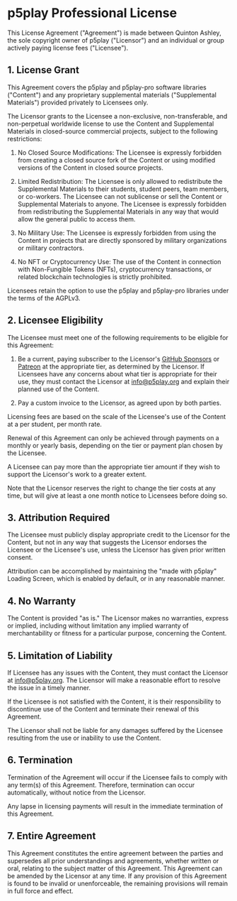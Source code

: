 # p5play Professional License

This License Agreement ("Agreement") is made between Quinton Ashley, the sole copyright owner of p5play ("Licensor") and an individual or group actively paying license fees ("Licensee").

## 1. License Grant

This Agreement covers the p5play and p5play-pro software libraries ("Content") and any proprietary supplemental materials ("Supplemental Materials") provided privately to Licensees only.

The Licensor grants to the Licensee a non-exclusive, non-transferable, and non-perpetual worldwide license to use the Content and Supplemental Materials in closed-source commercial projects, subject to the following restrictions:

1. No Closed Source Modifications: The Licensee is expressly forbidden from creating a closed source fork of the Content or using modified versions of the Content in closed source projects.

2. Limited Redistribution: The Licensee is only allowed to redistribute the Supplemental Materials to their students, student peers, team members, or co-workers. The Licensee can not sublicense or sell the Content or Supplemental Materials to anyone. The Licensee is expressly forbidden from redistributing the Supplemental Materials in any way that would allow the general public to access them.

3. No Military Use: The Licensee is expressly forbidden from using the Content in projects that are directly sponsored by military organizations or military contractors.

4. No NFT or Cryptocurrency Use: The use of the Content in connection with Non-Fungible Tokens (NFTs), cryptocurrency transactions, or related blockchain technologies is strictly prohibited.

Licensees retain the option to use the p5play and p5play-pro libraries under the terms of the AGPLv3.

## 2. Licensee Eligibility

The Licensee must meet one of the following requirements to be eligible for this Agreement:

1. Be a current, paying subscriber to the Licensor's [GitHub Sponsors](https://github.com/sponsors/quinton-ashley) or [Patreon](https://www.patreon.com/p5play) at the appropriate tier, as determined by the Licensor. If Licensees have any concerns about what tier is appropriate for their use, they must contact the Licensor at info@p5play.org and explain their planned use of the Content.

2. Pay a custom invoice to the Licensor, as agreed upon by both parties.

Licensing fees are based on the scale of the Licensee's use of the Content at a per student, per month rate.

Renewal of this Agreement can only be achieved through payments on a monthly or yearly basis, depending on the tier or payment plan chosen by the Licensee.

A Licensee can pay more than the appropriate tier amount if they wish to support the Licensor's work to a greater extent.

Note that the Licensor reserves the right to change the tier costs at any time, but will give at least a one month notice to Licensees before doing so.

## 3. Attribution Required

The Licensee must publicly display appropriate credit to the Licensor for the Content, but not in any way that suggests the Licensor endorses the Licensee or the Licensee's use, unless the Licensor has given prior written consent.

Attribution can be accomplished by maintaining the "made with p5play" Loading Screen, which is enabled by default, or in any reasonable manner.

## 4. No Warranty

The Content is provided "as is." The Licensor makes no warranties, express or implied, including without limitation any implied warranty of merchantability or fitness for a particular purpose, concerning the Content.

## 5. Limitation of Liability

If Licensee has any issues with the Content, they must contact the Licensor at info@p5play.org. The Licensor will make a reasonable effort to resolve the issue in a timely manner.

If the Licensee is not satisfied with the Content, it is their responsibility to discontinue use of the Content and terminate their renewal of this Agreement.

The Licensor shall not be liable for any damages suffered by the Licensee resulting from the use or inability to use the Content.

## 6. Termination

Termination of the Agreement will occur if the Licensee fails to comply with any term(s) of this Agreement. Therefore, termination can occur automatically, without notice from the Licensor.

Any lapse in licensing payments will result in the immediate termination of this Agreement.

## 7. Entire Agreement

This Agreement constitutes the entire agreement between the parties and supersedes all prior understandings and agreements, whether written or oral, relating to the subject matter of this Agreement. This Agreement can be amended by the Licensor at any time. If any provision of this Agreement is found to be invalid or unenforceable, the remaining provisions will remain in full force and effect.
